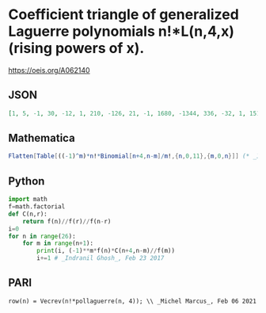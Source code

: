 # Coefficient triangle of generalized Laguerre polynomials n\!\*L\(n,4,x\) \(rising powers of x\)\.
https://oeis.org/A062140
## JSON
```JSON
[1, 5, -1, 30, -12, 1, 210, -126, 21, -1, 1680, -1344, 336, -32, 1, 15120, -15120, 5040, -720, 45, -1, 151200, -181440, 75600, -14400, 1350, -60, 1, 1663200, -2328480, 1164240, -277200, 34650, -2310, 77, -1, 19958400, -31933440]
```
## Mathematica
```Mathematica
Flatten[Table[((-1)^m)*n!*Binomial[n+4,n-m]/m!,{n,0,11},{m,0,n}]] (* _Indranil Ghosh_, Feb 23 2017 *)
```
## Python
```Python
import math
f=math.factorial
def C(n,r):
    return f(n)//f(r)//f(n-r)
i=0
for n in range(26):
    for m in range(n+1):
        print(i, (-1)**m*f(n)*C(n+4,n-m)//f(m))
        i+=1 # _Indranil Ghosh_, Feb 23 2017
```
## PARI
```PARI
row(n) = Vecrev(n!*pollaguerre(n, 4)); \\ _Michel Marcus_, Feb 06 2021
```
